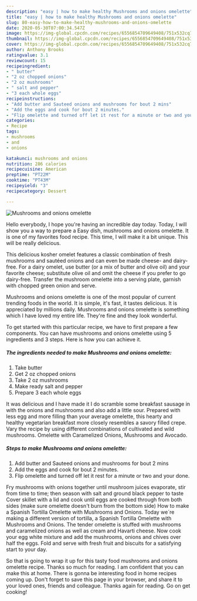 ```yaml
---
description: "easy | how to make healthy Mushrooms and onions omelette"
title: "easy | how to make healthy Mushrooms and onions omelette"
slug: 80-easy-how-to-make-healthy-mushrooms-and-onions-omelette
date: 2020-05-30T07:00:34.547Z
image: https://img-global.cpcdn.com/recipes/6556854709649408/751x532cq70/mushrooms-and-onions-omelette-recipe-main-photo.jpg
thumbnail: https://img-global.cpcdn.com/recipes/6556854709649408/751x532cq70/mushrooms-and-onions-omelette-recipe-main-photo.jpg
cover: https://img-global.cpcdn.com/recipes/6556854709649408/751x532cq70/mushrooms-and-onions-omelette-recipe-main-photo.jpg
author: Anthony Brooks
ratingvalue: 3.1
reviewcount: 15
recipeingredient:
- " butter"
- "2 oz chopped onions"
- "2 oz mushrooms"
- " salt and pepper"
- "3 each whole eggs"
recipeinstructions:
- "Add butter and Sauteed onions and mushrooms for bout 2 mins"
- "Add the eggs and cook for bout 2 minutes."
- "Flip omelette and turned off let it rest for a minute or two and your done."
categories:
- Recipe
tags:
- mushrooms
- and
- onions

katakunci: mushrooms and onions 
nutrition: 286 calories
recipecuisine: American
preptime: "PT22M"
cooktime: "PT43M"
recipeyield: "3"
recipecategory: Dessert

---
```



![Mushrooms and onions omelette](https://img-global.cpcdn.com/recipes/6556854709649408/751x532cq70/mushrooms-and-onions-omelette-recipe-main-photo.jpg)

Hello everybody, I hope you're having an incredible day today. Today, I will show you a way to prepare a Easy dish, mushrooms and onions omelette. It is one of my favorites food recipe. This time, I will make it a bit unique. This will be really delicious.

This delicious kosher omelet features a classic combination of fresh mushrooms and sautéed onions and can even be made cheese- and dairy-free. For a dairy omelet, use butter (or a mix of butter and olive oil) and your favorite cheese; substitute olive oil and omit the cheese if you prefer to go dairy-free. Transfer the mushroom omelette into a serving plate, garnish with chopped green onion and serve.

Mushrooms and onions omelette is one of the most popular of current trending foods in the world. It is simple, it's fast, it tastes delicious. It is appreciated by millions daily. Mushrooms and onions omelette is something which I have loved my entire life. They're fine and they look wonderful.


To get started with this particular recipe, we have to first prepare a few components. You can have mushrooms and onions omelette using 5 ingredients and 3 steps. Here is how you can achieve it.

<!--inarticleads1-->

##### The ingredients needed to make Mushrooms and onions omelette:

1. Take  butter
1. Get 2 oz chopped onions
1. Take 2 oz mushrooms
1. Make ready  salt and pepper
1. Prepare 3 each whole eggs


It was delicious and I have made it I do scramble some breakfast sausage in with the onions and mushrooms and also add a little sour. Prepared with less egg and more filling than your average omelette, this hearty and healthy vegetarian breakfast more closely resembles a savory filled crepe. Vary the recipe by using different combinations of cultivated and wild mushrooms. Omelette with Caramelized Onions, Mushrooms and Avocado. 

<!--inarticleads2-->

##### Steps to make Mushrooms and onions omelette:

1. Add butter and Sauteed onions and mushrooms for bout 2 mins
1. Add the eggs and cook for bout 2 minutes.
1. Flip omelette and turned off let it rest for a minute or two and your done.


Fry mushrooms with onions together until mushroom juices evaporate, stir from time to time; then season with salt and ground black pepper to taste Cover skillet with a lid and cook until eggs are cooked through from both sides (make sure omelette doesn&#39;t burn from the bottom side) How to make a Spanish Tortilla Omelette with Mushrooms and Onions. Today we´re making a different version of tortilla, a Spanish Tortilla Omelette with Mushrooms and Onions. The tender omelette is stuffed with mushrooms and caramelized onions as well as cream and Havarti cheese. Now cook your egg white mixture and add the mushrooms, onions and chives over half the eggs. Fold and serve with fresh fruit and biscuits for a satisfying start to your day. 

So that is going to wrap it up for this tasty food mushrooms and onions omelette recipe. Thanks so much for reading. I am confident that you can make this at home. There is gonna be interesting food in home recipes coming up. Don't forget to save this page in your browser, and share it to your loved ones, friends and colleague. Thanks again for reading. Go on get cooking!

